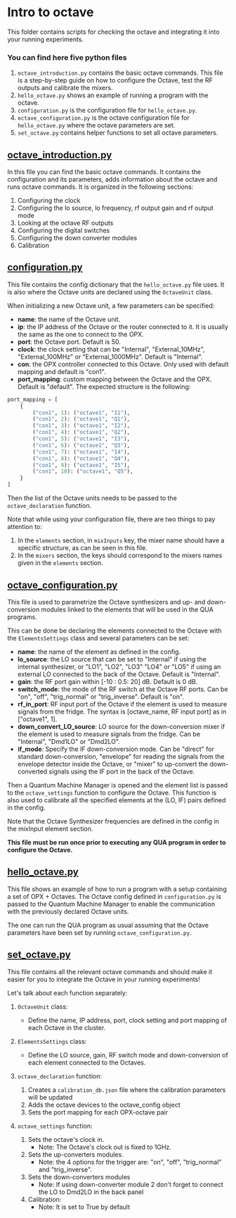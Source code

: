 # Intro to octave
This folder contains scripts for checking the octave and integrating it into your running experiments. 

### You can find here five python files 
1. `octave_introduction.py` contains the basic octave commands. This file is a step-by-step guide on how to configure the Octave, test the RF outputs and calibrate the mixers. 
2. `hello_octave.py` shows an example of running a program with the octave.
3. `configuration.py` is the configuration file for `hello_octave.py`.
4. `octave_configuration.py` is the octave configuration file for `hello_octave.py` where the octave parameters are set.
5. `set_octave.py` contains helper functions to set all octave parameters.

## [octave_introduction.py](octave_introduction.py)
In this file you can find the basic octave commands.
It contains the configuration and its parameters, adds information about the octave and runs octave commands. 
It is organized in the following sections:
   1. Configuring the clock
   2. Configuring the lo source, lo frequency, rf output gain and rf output mode
   3. Looking at the octave RF outputs
   4. Configuring the digital switches
   5. Configuring the down converter modules
   6. Calibration
        
## [configuration.py](configuration.py) 
This file contains the config dictionary that the `hello_octave.py` file uses.
It is also where the Octave units are declared using the ``OctaveUnit`` class. 

When initializing a new Octave unit, a few parameters can be specified:
* __name__: the name of the Octave unit.
* __ip__: the IP address of the Octave or the router connected to it. It is usually the same as the one to connect to the OPX.
* __port__: the Octave port. Default is 50.
* __clock__: the clock setting that can be "Internal", "External_10MHz", "External_100MHz" or "External_1000MHz". Default is "Internal".
* __con__: the OPX controller connected to this Octave. Only used with default mapping and default is "con1". 
* __port_mapping__: custom mapping between the Octave and the OPX. Default is "default". The expected structure is the following:
```python
port_mapping = [
    {
        ("con1", 1): ("octave1", "I1"),
        ("con1", 2): ("octave1", "Q1"),
        ("con1", 3): ("octave1", "I2"),
        ("con1", 4): ("octave1", "Q2"),
        ("con1", 5): ("octave1", "I3"),
        ("con1", 6): ("octave1", "Q3"),
        ("con1", 7): ("octave1", "I4"),
        ("con1", 8): ("octave1", "Q4"),
        ("con1", 9): ("octave1", "I5"),
        ("con1", 10): ("octave1", "Q5"),
    }
]
```
Then the list of the Octave units needs to be passed to the ``octave_declaration`` function.

Note that while using your configuration file, there are two things to pay attention to:
   1. In the `elements` section, in `mixInputs` key, the mixer name should have a specific structure, as can be seen in this file.
   2. In the `mixers` section, the keys should correspond to the mixers names given in the `elements` section. 

## [octave_configuration.py](octave_configuration.py)
This file is used to parametrize the Octave synthesizers and up- and down- conversion modules linked to the elements 
that will be used in the QUA programs. 

This can be done be declaring the elements connected to the Octave with the ``ElementsSettings`` class and several parameters can be set:
* __name__: the name of the element as defined in the config.
* __lo_source__: the LO source that can be set to "Internal" if using the internal synthesizer, or "LO1", "LO2", "LO3" "LO4" or "LO5" if using an external LO connected to the back of the Octave. Default is "Internal".
* __gain__: the RF port gain within [-10 : 0.5: 20] dB. Default is 0 dB.
* __switch_mode__: the mode of the RF switch at the Octave RF ports. Can be "on", "off", "trig_normal" or "trig_inverse". Default is "on".
* __rf_in_port__: RF input port of the Octave if the element is used to measure signals from the fridge. The syntax is [octave_name, RF input port] as in ["octave1", 1]. 
* __down_convert_LO_source__: LO source for the down-conversion mixer if the element is used to measure signals from the fridge. Can be "Internal", "Dmd1LO" or "Dmd2LO".
* __if_mode__: Specify the IF down-conversion mode. Can be "direct" for standard down-conversion, "envelope" for reading the signals from the envelope detector inside the Octave, or "mixer" to up-convert the down-converted signals using the IF port in the back of the Octave.

Then a Quantum Machine Manager is opened and the element list is passed to the ``octave_settings`` function to configure the Octave.
This function is also used to calibrate all the specified elements at the (LO, IF) pairs defined in the config.

Note that the Octave Synthesizer frequencies are defined in the config in the mixInput element section.

__This file must be run once prior to executing any QUA program in order to configure the Octave.__ 

## [hello_octave.py](hello_octave.py) 
This file shows an example of how to run a program with a setup containing a set of OPX + Octaves. 
The Octave config defined in ``configuration.py`` is passed to the Quantum Machine Manager to enable the communication with the previously declared Octave units.

The one can run the QUA program as usual assuming that the Octave parameters have been set by running `octave_configuration.py`.


## [set_octave.py](set_octave.py)
This file contains all the relevant octave commands and should make it easier for you to integrate the Octave in your running experiments!

Let's talk about each function separately:

1. `OctaveUnit` class:
   * Define the name, IP address, port, clock setting and port mapping of each Octave in the cluster.

2. `ElementsSettings` class:
   * Define the LO source, gain, RF switch mode and down-conversion of each element connected to the Octaves.

3. `octave_declaration` function:
   1. Creates a `calibration_db.json` file where the calibration parameters will be updated
   2. Adds the octave devices to the octave_config object
   3. Sets the port mapping for each OPX-octave pair


4. `octave_settings` function:
   1. Sets the octave's clock in.
      * Note: The Octave's clock out is fixed to 1GHz. 
   2. Sets the up-converters modules.
      * Note: the 4 options for the trigger are: "on", "off", "trig_normal" and "trig_inverse". 
   3. Sets the down-converters modules
      * Note: If using down-converter module 2 don't forget to connect the LO to Dmd2LO in the back panel
   4. Calibration:
      * Note: It is set to True by default
